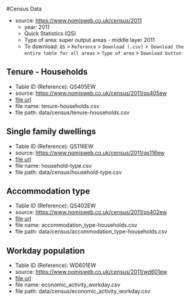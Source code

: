 #Census Data

* source: https://www.nomisweb.co.uk/census/2011
    * year: 2011
    * Quick Statistics (QS)
    * Type of area: super output areas - middle layer 2011
    * To download: `QS` > `Reference` > `Download (.csv)` >` Download the entire table for all areas` > `Type of area` > `Download button`

## Tenure - Households

* Table ID (Reference): QS405EW
* source: https://www.nomisweb.co.uk/census/2011/qs405ew
* [file url](https://www.nomisweb.co.uk/api/v01/dataset/nm_537_1.bulk.csv?time=latest&measures=20100&rural_urban=total&geography=TYPE297)
* file name: tenure-households.csv
* file path: data/census/tenure-households.csv

## Single family dwellings
* Table ID (Reference): QS116EW
* source: https://www.nomisweb.co.uk/census/2011/qs116ew
* [file url](https://www.nomisweb.co.uk/api/v01/dataset/nm_516_1.bulk.csv?time=latest&measures=20100&rural_urban=total&geography=TYPE297)
* file name: household-type.csv
* file path: data/census/household-type.csv

## Accommodation type
* Table ID (Reference): QS402EW
* source: https://www.nomisweb.co.uk/census/2011/qs402ew
* [file url](https://www.nomisweb.co.uk/api/v01/dataset/nm_534_1.bulk.csv?time=latest&measures=20100&rural_urban=total&geography=TYPE297)
* file name: accommodation_type-households.csv
* file path: data/census/accommodation_type-households.csv

## Workday population
* Table ID (Reference): WD601EW
* source: https://www.nomisweb.co.uk/census/2011/wd601ew
* [file url](https://www.nomisweb.co.uk/api/v01/dataset/nm_942_1.bulk.csv?time=latest&measures=20100&geography=TYPE297)
* file name: economic_activity_workday.csv
* file path: data/census/economic_activity_workday.csv